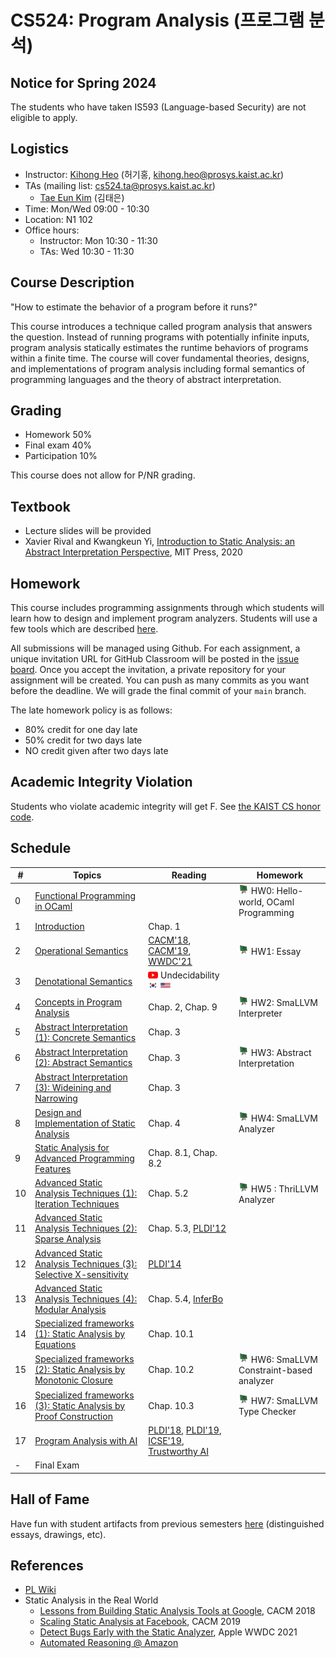 # CS524: Program Analysis (프로그램 분석)
## Notice for Spring 2024
The students who have taken IS593 (Language-based Security) are not eligible to apply.

## Logistics
- Instructor: [Kihong Heo](https://kihongheo.kaist.ac.kr) (허기홍, kihong.heo@prosys.kaist.ac.kr)
- TAs (mailing list: cs524.ta@prosys.kaist.ac.kr)
  - [Tae Eun Kim](https://goodtaeeun.github.io) (김태은)
- Time: Mon/Wed 09:00 - 10:30
- Location: N1 102
- Office hours:
  - Instructor: Mon 10:30 - 11:30
  - TAs: Wed 10:30 - 11:30

## Course Description
"How to estimate the behavior of a program before it runs?"

This course introduces a technique called program analysis that answers the question.
Instead of running programs with potentially infinite inputs, program analysis statically estimates the runtime behaviors of programs within a finite time.
The course will cover fundamental theories, designs, and implementations of program analysis including formal semantics of programming languages and
the theory of abstract interpretation.

## Grading
- Homework 50%
- Final exam 40%
- Participation 10%

This course does not allow for P/NR grading.

## Textbook
- Lecture slides will be provided
- Xavier Rival and Kwangkeun Yi, [Introduction to Static Analysis: an Abstract Interpretation Perspective](https://mitpress.mit.edu/9780262043410/introduction-to-static-analysis/), MIT Press, 2020

## Homework
This course includes programming assignments through which students will learn how to design
and implement program analyzers.
Students will use a few tools which are described [here](TOOL.md).

All submissions will be managed using Github.
For each assignment, a unique invitation URL for GitHub Classroom will be posted in the [issue board](../../issues).
Once you accept the invitation, a private repository for your assignment will be created.
You can push as many commits as you want before the deadline. We will grade the final commit of your `main` branch.

The late homework policy is as follows:
- 80% credit for one day late
- 50% credit for two days late
- NO credit given after two days late

## Academic Integrity Violation
Students who violate academic integrity will get F. See [the KAIST CS honor code](https://docs.google.com/forms/d/e/1FAIpQLSdSn63tEvq6R0G6n3Cz7jKX16RWvDy2giBKm8EVJtQHUBJoDA/viewform).

## Schedule
|#|Topics|Reading|Homework|
|-|------|-------|--------|
|0|[Functional Programming in OCaml](slides/lecture0.pdf)||<img src="icons/github-classroom.png" width="16" /> HW0: Hello-world, OCaml Programming|
|1|[Introduction](slides/lecture1.pdf)|Chap. 1||
|2|[Operational Semantics](slides/lecture2.pdf)|[CACM'18](https://dl.acm.org/doi/10.1145/3188720), [CACM'19](https://cacm.acm.org/magazines/2019/8/238344-scaling-static-analyses-at-facebook/fulltext), [WWDC'21](https://developer.apple.com/videos/play/wwdc2021/10202/)|<img src="icons/github-classroom.png" width="16" /> HW1: Essay|
|3|[Denotational Semantics](slides/lecture3.pdf)|<img src="icons/youtube.png" width="16" /> Undecidability [<img src="icons/kor.png" width="16" />](https://youtu.be/oippSXvxUlw) [<img src="icons/eng.png" width="16" />](https://www.youtube.com/watch?v=HeQX2HjkcNo&t=2)||
|4|[Concepts in Program Analysis](slides/lecture4.pdf)|Chap. 2, Chap. 9|<img src="icons/github-classroom.png" width="16" /> HW2: SmaLLVM Interpreter|
|5|[Abstract Interpretation (1): Concrete Semantics](slides/lecture5.pdf)|Chap. 3|
|6|[Abstract Interpretation (2): Abstract Semantics](slides/lecture6.pdf)|Chap. 3|<img src="icons/github-classroom.png" width="16" /> HW3: Abstract Interpretation|
|7|[Abstract Interpretation (3): Wideining and Narrowing](slides/lecture7.pdf)|Chap. 3||
|8|[Design and Implementation of Static Analysis](slides/lecture8.pdf)|Chap. 4|<img src="icons/github-classroom.png" width="16" /> HW4: SmaLLVM Analyzer|
|9|[Static Analysis for Advanced Programming Features](slides/lecture9.pdf)|Chap. 8.1, Chap. 8.2||
|10|[Advanced Static Analysis Techniques (1): Iteration Techniques](slides/lecture10.pdf)|Chap. 5.2|<img src="icons/github-classroom.png" width="16" /> HW5 : ThriLLVM Analyzer|
|11|[Advanced Static Analysis Techniques (2): Sparse Analysis](slides/lecture11.pdf)|Chap. 5.3, [PLDI'12](https://dl.acm.org/doi/abs/10.1145/2254064.2254092)|
|12|[Advanced Static Analysis Techniques (3): Selective X-sensitivity](slides/lecture12.pdf)|[PLDI'14](https://dl.acm.org/doi/10.1145/2594291.2594318)||
|13|[Advanced Static Analysis Techniques (4): Modular Analysis](slides/lecture13.pdf)|Chap. 5.4, [InferBo](https://research.fb.com/blog/2017/02/inferbo-infer-based-buffer-overrun-analyzer/)|
|14|[Specialized frameworks (1): Static Analysis by Equations](slides/lecture14.pdf)|Chap. 10.1||
|15|[Specialized frameworks (2): Static Analysis by Monotonic Closure](slides/lecture15.pdf)|Chap. 10.2|<img src="icons/github-classroom.png" width="16" /> HW6: SmaLLVM Constraint-based analyzer|
|16|[Specialized frameworks (3): Static Analysis by Proof Construction](slides/lecture16.pdf)|Chap. 10.3|<img src="icons/github-classroom.png" width="16" /> HW7: SmaLLVM Type Checker|
|17|[Program Analysis with AI](slides/lecture17.pdf)|[PLDI'18](https://dl.acm.org/doi/10.1145/3192366.3192417), [PLDI'19](https://dl.acm.org/doi/10.1145/3314221.3314616), [ICSE'19](https://dl.acm.org/doi/10.1109/ICSE.2019.00027), [Trustworthy AI](https://prosys.kaist.ac.kr/trustworthy/)|
|-|Final Exam||

## Hall of Fame
Have fun with student artifacts from previous semesters [here](hof.md) (distinguished essays, drawings, etc).

## References
- [PL Wiki](https://github.com/prosyslab/pl-wiki/wiki)
- Static Analysis in the Real World
  - [Lessons from Building Static Analysis Tools at Google](https://dl.acm.org/doi/10.1145/3188720), CACM 2018
  - [Scaling Static Analysis at Facebook](https://cacm.acm.org/magazines/2019/8/238344-scaling-static-analyses-at-facebook/fulltext), CACM 2019
  - [Detect Bugs Early with the Static Analyzer](https://developer.apple.com/videos/play/wwdc2021/10202/), Apple WWDC 2021
  - [Automated Reasoning @ Amazon](https://www.amazon.science/blog/?q=&f0=0000017d-6ba3-ddaa-a97d-efa3e2ed0000&s=0&expandedFilters=Research%2520area%2CTag%2CConference%2CAuthor%2CDate%2C)
